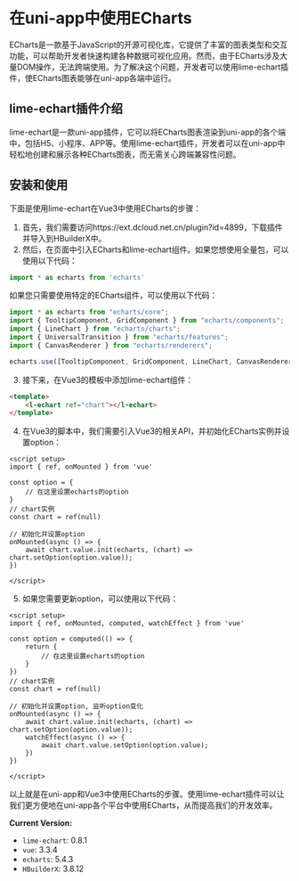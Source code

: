 # 在uni-app中使用ECharts
ECharts是一款基于JavaScript的开源可视化库，它提供了丰富的图表类型和交互功能，可以帮助开发者快速构建各种数据可视化应用。然而，由于ECharts涉及大量DOM操作，无法跨端使用。为了解决这个问题，开发者可以使用lime-echart插件，使ECharts图表能够在uni-app各端中运行。
## lime-echart插件介绍
lime-echart是一款uni-app插件，它可以将ECharts图表渲染到uni-app的各个端中，包括H5、小程序、APP等。使用lime-echart插件，开发者可以在uni-app中轻松地创建和展示各种ECharts图表，而无需关心跨端兼容性问题。
## 安装和使用
下面是使用lime-echart在Vue3中使用ECharts的步骤：
1. 首先，我们需要访问https://ext.dcloud.net.cn/plugin?id=4899，下载插件并导入到HBuilderX中。
2. 然后，在页面中引入ECharts和lime-echart组件。如果您想使用全量包，可以使用以下代码：
```javascript
import * as echarts from 'echarts'
```
如果您只需要使用特定的ECharts组件，可以使用以下代码：
```javascript
import * as echarts from "echarts/core";
import { TooltipComponent, GridComponent } from "echarts/components";
import { LineChart } from "echarts/charts";
import { UniversalTransition } from "echarts/features";
import { CanvasRenderer } from "echarts/renderers";

echarts.use([TooltipComponent, GridComponent, LineChart, CanvasRenderer, UniversalTransition]);
```
3. 接下来，在Vue3的模板中添加lime-echart组件：
```html
<template>
    <l-echart ref="chart"></l-echart>
</template>
```
4. 在Vue3的脚本中，我们需要引入Vue3的相关API，并初始化ECharts实例并设置option：
```vue
<script setup>
import { ref, onMounted } from 'vue'

const option = {
    // 在这里设置echarts的option
}
// chart实例
const chart = ref(null)

// 初始化并设置option
onMounted(async () => {
    await chart.value.init(echarts, (chart) => chart.setOption(option.value));
})

</script>
```
5. 如果您需要更新option，可以使用以下代码：
```vue
<script setup>
import { ref, onMounted, computed, watchEffect } from 'vue'

const option = computed(() => {
    return {
        // 在这里设置echarts的option
    }
})
// chart实例
const chart = ref(null)

// 初始化并设置option, 监听option变化
onMounted(async () => {
    await chart.value.init(echarts, (chart) => chart.setOption(option.value));
    watchEffect(async () => {
        await chart.value.setOption(option.value);
    })
})

</script>
```

以上就是在uni-app和Vue3中使用ECharts的步骤。使用lime-echart插件可以让我们更方便地在uni-app各个平台中使用ECharts，从而提高我们的开发效率。

**Current Version:**  
- `lime-echart`: 0.8.1
- `vue`: 3.3.4
- `echarts`: 5.4.3
- `HBuilderX`: 3.8.12
